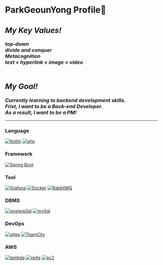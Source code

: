 <h1> ParkGeounYong Profile🌱</h1>
  
  
<h3>
  <i>
    <h2>My Key Values!</h2>
    top-down<br>
    divide and conquer<br>
    Metacognition<br>
    text < hyperlink < image < video<br><br>
  </i>
</h3>    
  
<h3>
  <i>
    <h2>My Goal!</h2>
    Currently learning to backend development skills.<br>
    Frist, I want to be a Back-end Developer.<br>
    As a result, I want to be a PM!
  </i>
</h3> 
  
----------------------------------------------------------------------
### Language
[![Kotlin](https://img.shields.io/badge/kotlin-black?style=for-the-badge&logo=kotlin)](https://www.kotlin.org/)
[![php](https://img.shields.io/badge/php-black?style=for-the-badge&logo=php)](https://www.php.org/)

### Framework
[![Spring Boot](https://img.shields.io/badge/SpringBoot-black?style=for-the-badge&logo=SpringBoot)](https://start.spring.io/)

### Tool
[![Grafana](https://img.shields.io/badge/grafana-black?style=for-the-badge&logo=grafana)](https://www.grafana.com/)
[![Docker](https://img.shields.io/badge/Docker-black?style=for-the-badge&logo=Docker)](https://www.docker.com/)
[![RabbitMQ](https://img.shields.io/badge/RabbitMQ-black?style=for-the-badge&logo=RabbitMQ)](https://www.RabbitMQ.com/)

### DBMS
[![postgreSql](https://img.shields.io/badge/postgreSql-black?style=for-the-badge&logo=postgreSql)](https://www.postgreSql.com/kr/database/)
[![mySql](https://img.shields.io/badge/mySql-black?style=for-the-badge&logo=mySql)](https://www.mySql.com/kr/database/)

### DevOps
[![gitea](https://img.shields.io/badge/gitea-black?style=for-the-badge&logo=gitea)](https://gitea.com/parkgeounyong)
[![TeamCity](https://img.shields.io/badge/TeamCity-black?style=for-the-badge&logo=TeamCity)](https://github.com/parkgeounyong)

### AWS
[![lambda](https://img.shields.io/badge/lambda-black?style=for-the-badge&logo=lambda)](https://www.lambda.com/)
[![redis](https://img.shields.io/badge/redis-black?style=for-the-badge&logo=redis)](https://aws.redis.com/)
[![ec2](https://img.shields.io/badge/ec2-black?style=for-the-badge&logo=ec2)](https://aws.ec2.com/)

